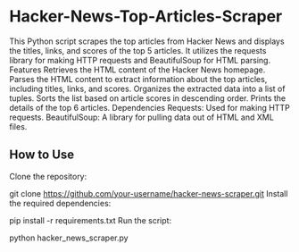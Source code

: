 # Hacker-News-Top-Articles-Scraper
This Python script scrapes the top articles from Hacker News and displays the titles, links, and scores of the top 5 articles. It utilizes the requests library for making HTTP requests and BeautifulSoup for HTML parsing.
Features
Retrieves the HTML content of the Hacker News homepage.
Parses the HTML content to extract information about the top articles, including titles, links, and scores.
Organizes the extracted data into a list of tuples.
Sorts the list based on article scores in descending order.
Prints the details of the top 6 articles.
Dependencies
Requests: Used for making HTTP requests.
BeautifulSoup: A library for pulling data out of HTML and XML files.

##  How to Use
Clone the repository:

git clone https://github.com/your-username/hacker-news-scraper.git
Install the required dependencies:

pip install -r requirements.txt
Run the script:

python hacker_news_scraper.py
